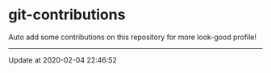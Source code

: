 # git-contributions

Auto add some contributions on this repository for more look-good profile!

---

Update at 2020-02-04 22:46:52
